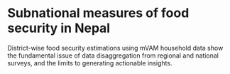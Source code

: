 # Subnational measures of food security in Nepal
District-wise food security estimations using mVAM household data show the fundamental issue of data disaggregation from regional and national surveys, and the limits to generating actionable insights.
